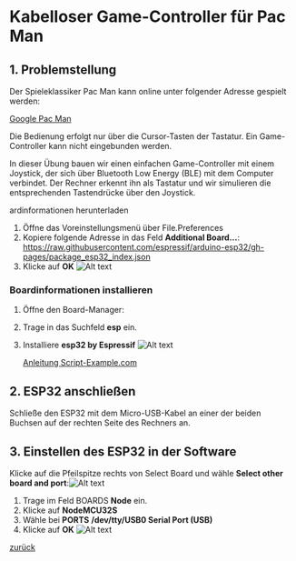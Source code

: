 <link rel="stylesheet" href="https://hi2272.github.io/StyleMD.css">

# Kabelloser Game-Controller für Pac Man

## 1. Problemstellung

Der Spieleklassiker Pac Man kann online unter folgender Adresse gespielt werden:

[Google Pac Man](https://g.co/kgs/xKcSbFK)

Die Bedienung erfolgt nur über die Cursor-Tasten der Tastatur. Ein Game-Controller kann nicht eingebunden werden.  

In dieser Übung bauen wir einen einfachen Game-Controller mit einem Joystick, der sich über Bluetooth Low Energy (BLE) mit dem Computer verbindet. Der Rechner erkennt ihn als Tastatur und wir simulieren die entsprechenden Tastendrücke über den Joystick.






ardinformationen herunterladen

1. Öffne das Voreinstellungsmenü über File.Preferences
2. Kopiere folgende Adresse in das Feld **Additional Board...**:
   https://raw.githubusercontent.com/espressif/arduino-esp32/gh-pages/package_esp32_index.json
3. Klicke auf **OK**
   ![Alt text](SC02.png)

### Boardinformationen installieren

1. Öffne den Board-Manager:
2. Trage in das Suchfeld **esp** ein.
3. Installiere **esp32 by Espressif**
   ![Alt text](SC03.png)

   [Anleitung Script-Example.com](https://www.script-example.com/esp32)

## 2. ESP32 anschließen

Schließe den ESP32 mit dem Micro-USB-Kabel an einer der beiden Buchsen auf der rechten Seite des Rechners an.

## 3. Einstellen des ESP32 in der Software

Klicke auf die Pfeilspitze rechts von Select Board und wähle **Select other board and port**:![Alt text](Sc01.png)

1. Trage im Feld BOARDS **Node** ein.
2. Klicke auf **NodeMCU32S**
3. Wähle bei **PORTS** **/dev/tty/USB0 Serial Port (USB)**
4. Klicke auf **OK**
   ![Alt text](Sc05.png)

[zurück](../../index.html)
